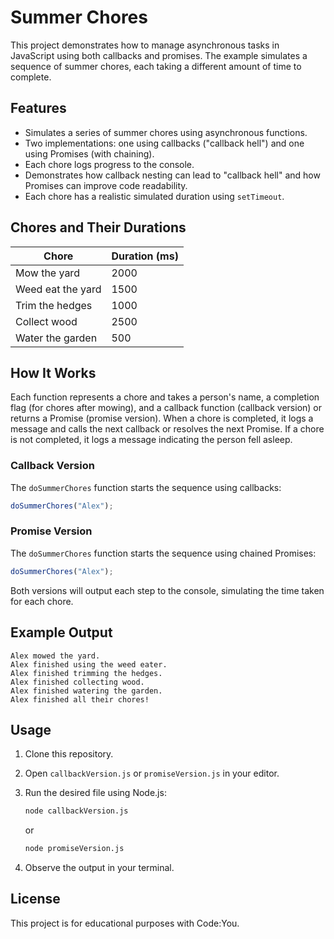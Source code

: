 # Summer Chores

This project demonstrates how to manage asynchronous tasks in JavaScript using both callbacks and promises. The example simulates a sequence of summer chores, each taking a different amount of time to complete.

## Features

- Simulates a series of summer chores using asynchronous functions.
- Two implementations: one using callbacks ("callback hell") and one using Promises (with chaining).
- Each chore logs progress to the console.
- Demonstrates how callback nesting can lead to "callback hell" and how Promises can improve code readability.
- Each chore has a realistic simulated duration using `setTimeout`.

## Chores and Their Durations

| Chore                | Duration (ms) |
|----------------------|---------------|
| Mow the yard         | 2000          |
| Weed eat the yard    | 1500          |
| Trim the hedges      | 1000          |
| Collect wood         | 2500          |
| Water the garden     | 500           |

## How It Works

Each function represents a chore and takes a person's name, a completion flag (for chores after mowing), and a callback function (callback version) or returns a Promise (promise version). When a chore is completed, it logs a message and calls the next callback or resolves the next Promise. If a chore is not completed, it logs a message indicating the person fell asleep.

### Callback Version

The `doSummerChores` function starts the sequence using callbacks:

```javascript
doSummerChores("Alex");
```

### Promise Version

The `doSummerChores` function starts the sequence using chained Promises:

```javascript
doSummerChores("Alex");
```

Both versions will output each step to the console, simulating the time taken for each chore.

## Example Output

```
Alex mowed the yard.
Alex finished using the weed eater.
Alex finished trimming the hedges.
Alex finished collecting wood.
Alex finished watering the garden.
Alex finished all their chores!
```

## Usage

1. Clone this repository.
2. Open `callbackVersion.js` or `promiseVersion.js` in your editor.
3. Run the desired file using Node.js:

   ```sh
   node callbackVersion.js
   ```
   or
   ```sh
   node promiseVersion.js
   ```

4. Observe the output in your terminal.

## License

This project is for educational purposes with Code:You.
